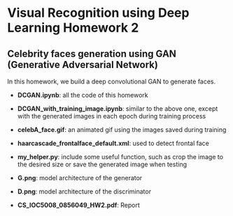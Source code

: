 # Visual Recognition using Deep Learning Homework 2
## Celebrity faces generation using GAN (Generative Adversarial Network)
In this homework, we build a deep convolutional GAN to generate faces.

* **DCGAN.ipynb**: all the code of this homework

* **DCGAN_with_training_image.ipynb**: similar to the above one, except with the generated images in each epoch during training process

* **celebA_face.gif**: an animated gif using the images saved during training

* **haarcascade_frontalface_default.xml**: used to detect frontal face

* **my_helper.py**: include some useful function, such as crop the image to the desired size or save the generated image when testing

* **G.png**: model architecture of the generator

* **D.png**: model architecture of the discriminator

* **CS_IOC5008_0856049_HW2.pdf**: Report
